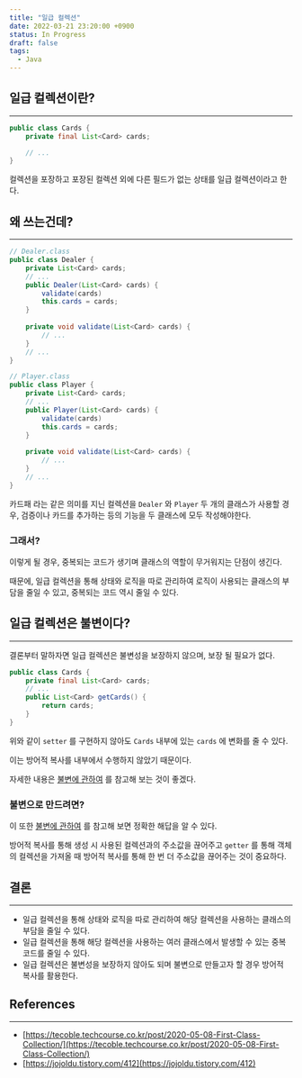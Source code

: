 ```yaml
---
title: "일급 컬렉션"
date: 2022-03-21 23:20:00 +0900
status: In Progress
draft: false
tags:
  - Java
---
```

## 일급 컬렉션이란?
---
```java
public class Cards {
    private final List<Card> cards;

    // ...
}
```

컬렉션을 포장하고 포장된 컬렉션 외에 다른 필드가 없는 상태를 일급 컬렉션이라고 한다.

## 왜 쓰는건데?
---
```java
// Dealer.class
public class Dealer {
    private List<Card> cards;
    // ...
    public Dealer(List<Card> cards) {
        validate(cards)
        this.cards = cards;
    }
    
    private void validate(List<Card> cards) {
    	// ...
    }
    // ...
}

// Player.class
public class Player {
    private List<Card> cards;
    // ...
    public Player(List<Card> cards) {
        validate(cards)
        this.cards = cards;
    }
    
    private void validate(List<Card> cards) {
    	// ...
    }
    // ...
}
```

카드패 라는 같은 의미를 지닌 컬렉션을 `Dealer` 와 `Player` 두 개의 클래스가 사용할 경우, 검증이나 카드를 추가하는 등의 기능을 두 클래스에 모두 작성해야한다.

### 그래서?

이렇게 될 경우, 중복되는 코드가 생기며 클래스의 역할이 무거워지는 단점이 생긴다.

때문에, 일급 컬렉션을 통해 상태와 로직을 따로 관리하여 로직이 사용되는 클래스의 부담을 줄일 수 있고, 중복되는 코드 역시 줄일 수 있다.

## 일급 컬렉션은 불변이다?
---
결론부터 말하자면 일급 컬렉션은 불변성을 보장하지 않으며, 보장 될 필요가 없다.

```java
public class Cards {
    private final List<Card> cards;
    // ...
    public List<Card> getCards() {
        return cards;
    }
}
```

위와 같이 `setter` 를 구현하지 않아도 `Cards` 내부에 있는 `cards` 에 변화를 줄 수 있다.

이는 방어적 복사를 내부에서 수행하지 않았기 때문이다.

자세한 내용은 [불변에 관하여](https://meatsby.github.io/posts/immutability/) 를 참고해 보는 것이 좋겠다.

### 불변으로 만드려면?

이 또한 [불변에 관하여](https://meatsby.github.io/posts/immutability/) 를 참고해 보면 정확한 해답을 알 수 있다.

방어적 복사를 통해 생성 시 사용된 컬렉션과의 주소값을 끊어주고 `getter` 를 통해 객체의 컬렉션을 가져올 때 방어적 복사를 통해 한 번 더 주소값을 끊어주는 것이 중요하다.

## 결론
---
- 일급 컬렉션을 통해 상태와 로직을 따로 관리하여 해당 컬렉션을 사용하는 클래스의 부담을 줄일 수 있다.
- 일급 컬렉션을 통해 해당 컬렉션을 사용하는 여러 클래스에서 발생할 수 있는 중복코드를 줄일 수 있다.
- 일급 컬렉션은 불변성을 보장하지 않아도 되며 불변으로 만들고자 할 경우 방어적 복사를 활용한다.

## References
---
- [https://tecoble.techcourse.co.kr/post/2020-05-08-First-Class-Collection/](https://tecoble.techcourse.co.kr/post/2020-05-08-First-Class-Collection/)
- [https://jojoldu.tistory.com/412](https://jojoldu.tistory.com/412)
